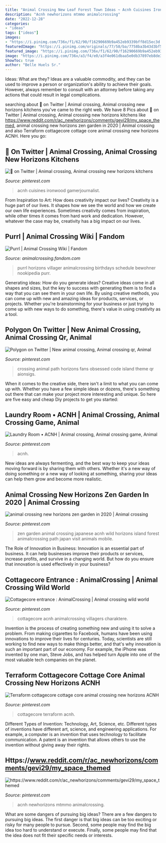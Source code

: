 ```yaml
---
title: "Animal Crossing New Leaf Forest Town Ideas ~ Acnh Cuisines Ironwood Gamerjournalist"
description: "Acnh newhorizons mtmmo animalcrossing"
date: "2022-12-28"
categories:
- "ideas"
tags: ["ideas"]
images:
- "https://i.pinimg.com/736x/f1/62/90/f16290669b9a452eb9339bff8d15ec3d.jpg"
featuredImage: "https://i.pinimg.com/originals/77/58/ba/7758ba3b43d3bf54b9ea1bfe2c55a348.png"
featured_image: "https://i.pinimg.com/736x/f1/62/90/f16290669b9a452eb9339bff8d15ec3d.jpg"
image: "https://i.pinimg.com/736x/a3/f4/e0/a3f4e061dbaa5e0db37897eb8de355db.jpg"
ShowToc: true
author: "Belle Huels Sr."
---
```



Ideas: What are they?
Ideas are a valuable commodity, and they can be used to improve a person or organization's ability to achieve their goals. However, always remember to consult with an attorney before taking any actions that could result in legal complications.

	

		
searching about 🍊 on Twitter | Animal crossing, Animal crossing new horizons kitchens you've came to the right web. We have 8 Pics about 🍊 on Twitter | Animal crossing, Animal crossing new horizons kitchens like https://www.reddit.com/r/ac_newhorizons/comments/gevi29/my_space_themed, animal crossing new horizons zen garden in 2020 | Animal crossing and also Terraform cottagecore cottage core animal crossing new horizons ACNH. Here you go:
		
    
## 🍊 On Twitter | Animal Crossing, Animal Crossing New Horizons Kitchens

<img loading=lazy src="https://i.pinimg.com/736x/7c/07/ee/7c07ee37c41baf28c13858f01df08bf3.jpg" onerror="this.onerror=null;this.src='https://tse2.mm.bing.net/th?id=OIP.LoknOlAvgcKoSCa-3exZ9wHaEK&amp;pid=15.1';" alt="🍊 on Twitter | Animal crossing, Animal crossing new horizons kitchens">

_Source: pinterest.com_

>acnh cuisines ironwood gamerjournalist. 

	

From Inspiration to Art: How does creativity impact our lives?
Creativity is a huge part of our lives. It shapes how we see the world and how we create our own life experiences. Sometimes creativity comes from inspiration, while other times it comes from hard work and dedication. However, whatever the case may be, creativity has a big impact on our lives.

    
## Purrl | Animal Crossing Wiki | Fandom

<img loading=lazy src="https://static.wikia.nocookie.net/animalcrossing/images/a/a2/Purrl_NH.png/revision/latest?cb=20200630153151" onerror="this.onerror=null;this.src='https://tse2.mm.bing.net/th?id=OIP.EN9CzFReMV_ECXneuHAoqQHaPi&amp;pid=15.1';" alt="Purrl | Animal Crossing Wiki | Fandom">

_Source: animalcrossing.fandom.com_

>purrl horizons villager animalcrossing birthdays schedule bewohner nookipedia purr. 

	

Generating ideas: How do you generate ideas?
Creative ideas come in all shapes and sizes, but the key to success with generating them is to find a way that you can see them in your own life. By using creative methods, you can come up with new and amazing ideas for products, services, or projects. Whether you're brainstorming for your business or just trying to come up with new ways to do something, there's value in using creativity as a tool.

    
## Polygon On Twitter | New Animal Crossing, Animal Crossing Qr, Animal

<img loading=lazy src="https://i.pinimg.com/originals/77/58/ba/7758ba3b43d3bf54b9ea1bfe2c55a348.png" onerror="this.onerror=null;this.src='https://tse1.mm.bing.net/th?id=OIP.hYH-Gf9fgZAa4__pmegkeAHaEK&amp;pid=15.1';" alt="Polygon on Twitter | New animal crossing, Animal crossing qr, Animal">

_Source: pinterest.com_

>crossing animal path horizons fans obsessed code island theme qr aionsigs. 

	

When it comes to the creative side, there isn't a limit to what you can come up with. Whether you have a few simple ideas or dozens, there's something out there that can make your project more interesting and unique. So here are five easy and cheap Diy projects to get you started: 

    
## Laundry Room • ACNH | Animal Crossing, Animal Crossing Game, Animal

<img loading=lazy src="https://i.pinimg.com/originals/e1/24/b6/e124b6e53bc52b802c393f7537e39e76.jpg" onerror="this.onerror=null;this.src='https://tse1.mm.bing.net/th?id=OIP.dOnpowjFNYOhBykdv-chbwHaEK&amp;pid=15.1';" alt="Laundry Room • ACNH | Animal crossing, Animal crossing game, Animal">

_Source: pinterest.com_

>acnh. 

	

New ideas are always fermenting, and the best way to keep your ideas moving forward is by sharing them with others. Whether it's a new way of doing something or a new way of looking at something, sharing your ideas can help them grow and become more realistic.

    
## Animal Crossing New Horizons Zen Garden In 2020 | Animal Crossing

<img loading=lazy src="https://i.pinimg.com/736x/f1/62/90/f16290669b9a452eb9339bff8d15ec3d.jpg" onerror="this.onerror=null;this.src='https://tse1.mm.bing.net/th?id=OIP.1YDkNlgK_Q0duYciBd-1SAHaEK&amp;pid=15.1';" alt="animal crossing new horizons zen garden in 2020 | Animal crossing">

_Source: pinterest.com_

>zen garden animal crossing japanese acnh wild horizons island forest animalcrossing path japan visit animals mobile. 

	

The Role of Innovation in Business:
Innovation is an essential part of business. It can help businesses improve their products or services, increase profits, and survive in a changing world. But how do you ensure that innovation is used effectively in your business?

    
## Cottagecore Entrance : AnimalCrossing | Animal Crossing Wild World

<img loading=lazy src="https://i.pinimg.com/736x/a3/f4/e0/a3f4e061dbaa5e0db37897eb8de355db.jpg" onerror="this.onerror=null;this.src='https://tse4.mm.bing.net/th?id=OIP.MRnZimOwS2udyjyEub6Z9wHaEK&amp;pid=15.1';" alt="Cottagecore entrance : AnimalCrossing | Animal crossing wild world">

_Source: pinterest.com_

>cottagecore acnh animalcrossing villagers charaktere. 

	

Invention is the process of creating something new and using it to solve a problem. From making cigarettes to Facebook, humans have been using innovations to improve their lives for centuries. Today, scientists are still working to find new ways to make things better, and that's why innovation is such an important part of our economy. For example, the iPhone was invented by one man, Steve Jobs, and has helped turn Apple into one of the most valuable tech companies on the planet.

    
## Terraform Cottagecore Cottage Core Animal Crossing New Horizons ACNH

<img loading=lazy src="https://i.pinimg.com/736x/0e/d6/fb/0ed6fbf9332277af606b8c1991a2c088.jpg" onerror="this.onerror=null;this.src='https://tse3.mm.bing.net/th?id=OIP.grG-IMBN6vfXEfn6ngtELQHaD6&amp;pid=15.1';" alt="Terraform cottagecore cottage core animal crossing new horizons ACNH">

_Source: pinterest.com_

>cottagecore terraform acnh. 

	

Different Types of Invention: Technology, Art, Science, etc.
Different types of inventions have different art, science, and engineering applications. For example, a computer is an invention that uses technology to facilitate communication. A patent is an invention that allows others to use the invention without giving away their rights.

    
## Https://www.reddit.com/r/ac_newhorizons/comments/gevi29/my_space_themed

<img loading=lazy src="https://i.pinimg.com/736x/4b/33/0d/4b330dc562adc9041560a18b969d09c6.jpg" onerror="this.onerror=null;this.src='https://tse4.mm.bing.net/th?id=OIP.XYbPYGH-0RmYF6tOzWGvvQHaEK&amp;pid=15.1';" alt="https://www.reddit.com/r/ac_newhorizons/comments/gevi29/my_space_themed">

_Source: pinterest.com_

>acnh newhorizons mtmmo animalcrossing. 

	

What are some dangers of pursuing big ideas?
There are a few dangers to pursuing big ideas. The first danger is that big ideas can be too exciting or risky for many people to pursue. Second, some people may find the big idea too hard to understand or execute. Finally, some people may find that the idea does not fit their specific needs or interests.

